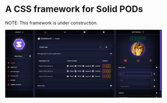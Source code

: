 # A CSS framework for Solid PODs

<p>NOTE: This framework is under construction.</p>

![home](https://github.com/dvo/solid/blob/master/Capture.JPG)
